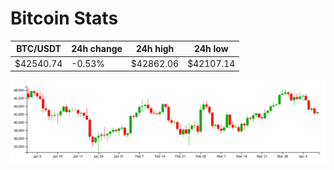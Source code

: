 # Bitcoin Stats

BTC/USDT|24h change|24h high|24h low|
|---|---|---|---|
|$42540.74|-0.53%|$42862.06|$42107.14|

<img src="./chart.svg">
